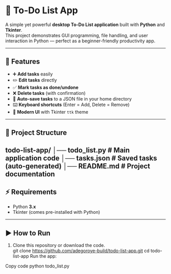 # 📝 To-Do List App

A simple yet powerful **desktop To-Do List application** built with **Python** and **Tkinter**.  
This project demonstrates GUI programming, file handling, and user interaction in Python — perfect as a beginner-friendly productivity app.

---

## 🚀 Features
- ➕ **Add tasks** easily
- ✏️ **Edit tasks** directly
- ✅ **Mark tasks as done/undone**
- ❌ **Delete tasks** (with confirmation)
- 💾 **Auto-save tasks** to a JSON file in your home directory
- ⌨️ **Keyboard shortcuts** (Enter = Add, Delete = Remove)
- 🎨 **Modern UI** with Tkinter `ttk` theme

---

## 📂 Project Structure
todo-list-app/
│── todo_list.py # Main application code
│── tasks.json # Saved tasks (auto-generated)
│── README.md # Project documentation
---

## ⚡ Requirements
- Python **3.x**
- Tkinter (comes pre-installed with Python)

---

## ▶️ How to Run
1. Clone this repository or download the code.  
   git clone https://github.com/adegoroye-build/todo-list-app.git
   cd todo-list-app
Run the app:

Copy code
python todo_list.py
